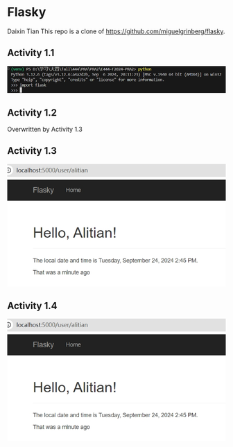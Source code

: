 Flasky
======

Daixin Tian
This repo is a clone of https://github.com/miguelgrinberg/flasky.

## Activity 1.1
![Alt text](assets/img/activity11.png)

## Activity 1.2
Overwritten by Activity 1.3

## Activity 1.3
![Alt text](assets/img/activity13.png)

## Activity 1.4
![Alt text](assets/img/activity13.png)
